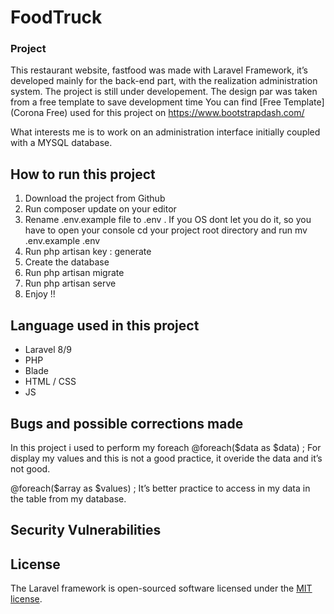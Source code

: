 <h1>FoodTruck</h1>

    
### Project

This restaurant website, fastfood was made with Laravel Framework, it’s developed mainly for the back-end part, with the realization administration system.
The project is still under developement.
The design par was taken from a free template to save development time 
You can find [Free Template] (Corona Free) used for this project on https://www.bootstrapdash.com/

What interests me is to work on an administration interface initially coupled with a MYSQL database.


## How to run this project

1.	Download the project from Github
2.	Run composer update on your editor
3.	Rename .env.example file to .env . If you OS dont let you do it, so you have to open your console cd your project root directory and run mv .env.example .env
4.	Run php artisan key : generate
5.	Create the database
6.	Run php artisan migrate
7.	Run php artisan serve
8.	Enjoy !!

    
## Language used in this project

- Laravel 8/9
- PHP
- Blade
- HTML / CSS
- JS
    

## Bugs and possible corrections made

In this project i used to perform my foreach @foreach($data as $data) ; 
For display my values and this is not a good practice, it overide the data and it’s not good. 

@foreach($array as $values) ; 
It’s better practice to access in my data in the table from my database.


## Security Vulnerabilities

## License

The Laravel framework is open-sourced software licensed under the [MIT license](https://opensource.org/licenses/MIT).
